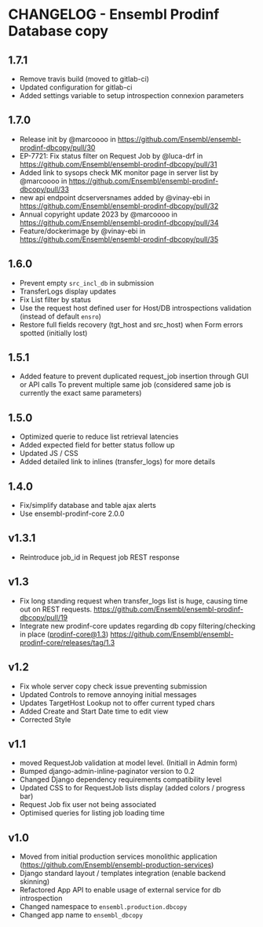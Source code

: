 CHANGELOG - Ensembl Prodinf Database copy
=========================================
1.7.1
-----
* Remove travis build (moved to gitlab-ci)
* Updated configuration for gitlab-ci
* Added settings variable to setup introspection connexion parameters

1.7.0
-----

* Release init by @marcoooo in https://github.com/Ensembl/ensembl-prodinf-dbcopy/pull/30
* EP-7721: Fix status filter on Request Job by @luca-drf in https://github.com/Ensembl/ensembl-prodinf-dbcopy/pull/31
* Added link to sysops check MK monitor page in server list by @marcoooo in https://github.com/Ensembl/ensembl-prodinf-dbcopy/pull/33
* new api endpoint dcserversnames added by @vinay-ebi in https://github.com/Ensembl/ensembl-prodinf-dbcopy/pull/32
* Annual copyright update 2023 by @marcoooo in https://github.com/Ensembl/ensembl-prodinf-dbcopy/pull/34
* Feature/dockerimage by @vinay-ebi in https://github.com/Ensembl/ensembl-prodinf-dbcopy/pull/35

1.6.0
-----
- Prevent empty `src_incl_db` in submission
- TransferLogs display updates
- Fix List filter by status
- Use the request host defined user for Host/DB introspections validation (instead of default `ensro`)
- Restore full fields recovery (tgt_host and src_host) when Form errors spotted (initially lost)

1.5.1
-----
- Added feature to prevent duplicated request_job insertion through GUI or API calls
  To prevent multiple same job (considered same job is currently the exact same parameters)

1.5.0
-----
- Optimized querie to reduce list retrieval latencies
- Added expected field for better status follow up
- Updated JS / CSS 
- Added detailed link to inlines (transfer_logs) for more details

1.4.0
-----
- Fix/simplify database and table ajax alerts
- Use ensembl-prodinf-core 2.0.0

v1.3.1
------
- Reintroduce job_id in Request job REST response

v1.3
----
- Fix long standing request when transfer_logs list is huge, causing time out on REST requests. https://github.com/Ensembl/ensembl-prodinf-dbcopy/pull/19
- Integrate new prodinf-core updates regarding db copy filtering/checking in place (prodinf-core@1.3) https://github.com/Ensembl/ensembl-prodinf-core/releases/tag/1.3

v1.2
----
- Fix whole server copy check issue preventing submission
- Updated Controls to remove annoying initial messages
- Updates TargetHost Lookup not to offer current typed chars 
- Added Create and Start Date time to edit view
- Corrected Style

v1.1
----
- moved RequestJob validation at model level. (Initiall in Admin form)
- Bumped django-admin-inline-paginator version to 0.2 
- Changed Django dependency requirements compatibility level
- Updated CSS to for RequestJob lists display (added colors / progress bar)
- Request Job fix user not being associated  
- Optimised queries for listing job loading time

v1.0
----
- Moved from initial production services monolithic application (https://github.com/Ensembl/ensembl-production-services)
- Django standard layout / templates integration (enable backend skinning)
- Refactored App API to enable usage of external service for db introspection
- Changed namespace to `ensembl.production.dbcopy`
- Changed app name to `ensembl_dbcopy`  
  
